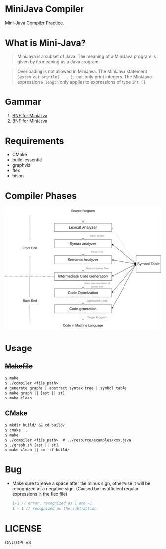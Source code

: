 MiniJava Compiler
======

Mini-Java Compiler Practice.

# What is Mini-Java?

> MiniJava is a subset of Java. The meaning of a MiniJava program is given by its meaning as a Java program.  

> Overloading is not allowed in MiniJava. The MiniJava statement `System.out.println( ... );` can only print integers. The MiniJava expression `e.length` only applies to expressions of type `int []`.

# Gammar

1. [BNF for MiniJava](https://www.cambridge.org/us/features/052182060X/grammar.html)
2. [BNF for MiniJava](https://web.cs.ucla.edu/classes/spring11/cs132/cs132/mj/minijava.html)

# Requirements

* CMake
* build-essential
* graphviz
* flex
* bison

# Compiler Phases

<div align="center">
    <img src="resource/images/phases.png" 
        width="600" height="auto" alt="Compiler Phases">
</div>

# Usage

## ~~Makefile~~

``` shell
$ make
$ ./compiler <file_path>
# generate graphs | abstract syntax tree | symbol table
$ make graph || [ast || st]
$ make clean
```

## CMake
``` shell
$ mkdir build/ && cd build/
$ cmake ..
$ make
$ ./compiler <file_path>  # ../resource/examples/xxx.java
$ ./graph.sh [ast || st]
$ make clean || rm -rf build/
```

# Bug

* Make sure to leave a space after the minus sign, otherwise it will be recognized as a negative sign. (Caused by insufficient regular expressions in the flex file)
  ``` Java
  1-1 // error, recognized as 1 and -1
  1 - 1 // recognized as the subtraction
  ```

# LICENSE

GNU GPL v3

